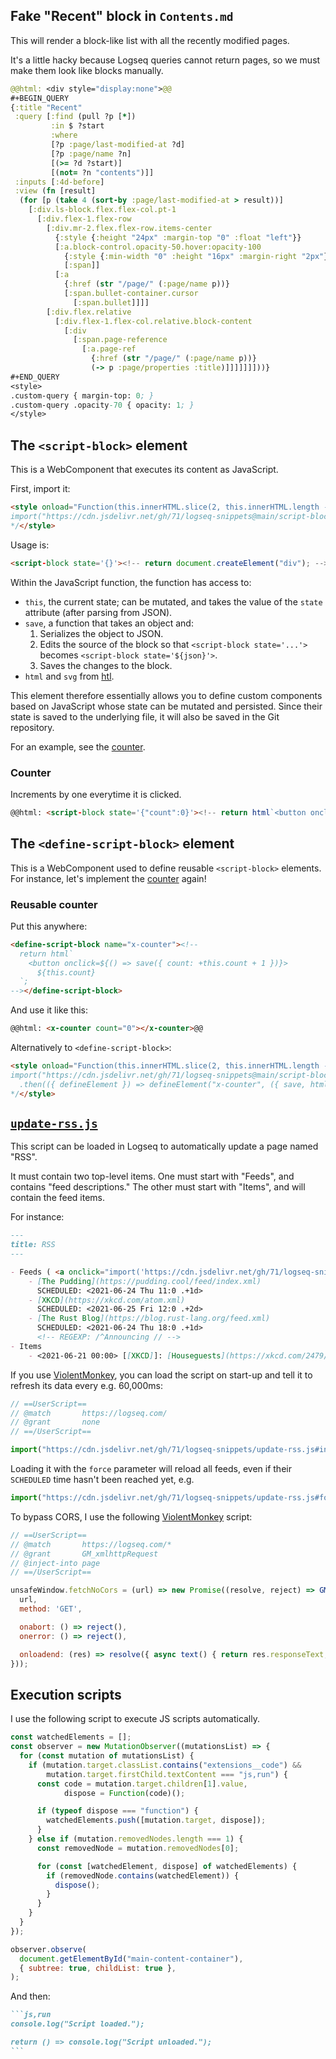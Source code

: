 ## Fake "Recent" block in `Contents.md`
This will render a block-like list with all the recently modified pages.

It's a little hacky because Logseq queries cannot return pages, so we must
make them look like blocks manually.

```clojure
@@html: <div style="display:none">@@
#+BEGIN_QUERY
{:title "Recent"
 :query [:find (pull ?p [*])
         :in $ ?start
         :where
         [?p :page/last-modified-at ?d]
         [?p :page/name ?n]
         [(>= ?d ?start)]
         [(not= ?n "contents")]]
 :inputs [:4d-before]
 :view (fn [result]
  (for [p (take 4 (sort-by :page/last-modified-at > result))]
    [:div.ls-block.flex.flex-col.pt-1
      [:div.flex-1.flex-row
        [:div.mr-2.flex.flex-row.items-center
          {:style {:height "24px" :margin-top "0" :float "left"}}
          [:a.block-control.opacity-50.hover:opacity-100
            {:style {:min-width "0" :height "16px" :margin-right "2px"}}
            [:span]]
          [:a
            {:href (str "/page/" (:page/name p))}
            [:span.bullet-container.cursor
              [:span.bullet]]]]
        [:div.flex.relative
          [:div.flex-1.flex-col.relative.block-content
            [:div
              [:span.page-reference
                [:a.page-ref
                  {:href (str "/page/" (:page/name p))}
                  (-> p :page/properties :title)]]]]]]]))}
#+END_QUERY
<style>
.custom-query { margin-top: 0; }
.custom-query .opacity-70 { opacity: 1; }
</style>
```

## The `<script-block>` element

This is a WebComponent that executes its content as JavaScript.

First, import it:

```html
<style onload="Function(this.innerHTML.slice(2, this.innerHTML.length - 2))()">/*
import("https://cdn.jsdelivr.net/gh/71/logseq-snippets@main/script-block.js")
*/</style>
```

Usage is:
```html
<script-block state='{}'><!-- return document.createElement("div"); --></script-block>
```

Within the JavaScript function, the function has access to:
- `this`, the current state; can be mutated, and takes the value of the `state` attribute (after parsing from JSON).
- `save`, a function that takes an object and:
  1. Serializes the object to JSON.
  2. Edits the source of the block so that `<script-block state='...'>` becomes `<script-block state='${json}'>`.
  3. Saves the changes to the block.
- `html` and `svg` from [htl](https://observablehq.com/@observablehq/htl).

This element therefore essentially allows you to define custom components based on JavaScript whose state
can be mutated and persisted. Since their state is saved to the underlying file, it will also be saved in
the Git repository.

For an example, see the [counter](#counter).

### Counter

Increments by one everytime it is clicked.

```html
@@html: <script-block state='{"count":0}'><!-- return html`<button onclick=${() => save({ count: this.count + 1 })}>${this.count ?? 0}`; --></script-block>@@
```

## The `<define-script-block>` element

This is a WebComponent used to define reusable `<script-block>` elements. For instance, let's implement
the [counter](#counter) again!

### Reusable counter

Put this anywhere:

```html
<define-script-block name="x-counter"><!--
  return html`
    <button onclick=${() => save({ count: +this.count + 1 })}>
      ${this.count}
  `;
--></define-script-block>
```

And use it like this:

```html
@@html: <x-counter count="0"></x-counter>@@
```

Alternatively to `<define-script-block>`:

```html
<style onload="Function(this.innerHTML.slice(2, this.innerHTML.length - 2))()">/*
import("https://cdn.jsdelivr.net/gh/71/logseq-snippets@main/script-block.js")
  .then(({ defineElement }) => defineElement("x-counter", ({ save, html, count }) => html`<a onclick=${() => save({ count: +count + 1 })}>${count}`))
*/</style>
```

## [`update-rss.js`](./update-rss.js)

This script can be loaded in Logseq to automatically update a page named "RSS".

It must contain two top-level items. One must start with "Feeds", and contains "feed descriptions."
The other must start with "Items", and will contain the feed items.

For instance:

```md
---
title: RSS
---

- Feeds ( <a onclick="import('https://cdn.jsdelivr.net/gh/71/logseq-snippets/update-rss.js#interval=0')">Refresh</a> )
	- [The Pudding](https://pudding.cool/feed/index.xml) 
	  SCHEDULED: <2021-06-24 Thu 11:0 .+1d>
	- [XKCD](https://xkcd.com/atom.xml) 
	  SCHEDULED: <2021-06-25 Fri 12:0 .+2d>
	- [The Rust Blog](https://blog.rust-lang.org/feed.xml) 
	  SCHEDULED: <2021-06-24 Thu 18:0 .+1d>
	  <!-- REGEXP: /^Announcing // -->
- Items
	- <2021-06-21 00:00> [[XKCD]]: [Houseguests](https://xkcd.com/2479/)
```

If you use [ViolentMonkey](https://github.com/violentmonkey/violentmonkey), you can load the script on start-up and
tell it to refresh its data every e.g. 60,000ms:

```js
// ==UserScript==
// @match       https://logseq.com/
// @grant       none
// ==/UserScript==

import("https://cdn.jsdelivr.net/gh/71/logseq-snippets/update-rss.js#interval=60000")
```

Loading it with the `force` parameter will reload all feeds, even if their `SCHEDULED` time hasn't been reached yet, e.g.

```js
import("https://cdn.jsdelivr.net/gh/71/logseq-snippets/update-rss.js#force")
```

To bypass CORS, I use the following [ViolentMonkey](https://github.com/violentmonkey/violentmonkey) script:
```js
// ==UserScript==
// @match       https://logseq.com/*
// @grant       GM_xmlhttpRequest
// @inject-into page
// ==/UserScript==

unsafeWindow.fetchNoCors = (url) => new Promise((resolve, reject) => GM_xmlhttpRequest({
  url,
  method: 'GET',

  onabort: () => reject(),
  onerror: () => reject(),

  onloadend: (res) => resolve({ async text() { return res.responseText; } }),
}));
```

## Execution scripts

I use the following script to execute JS scripts automatically.

```js
const watchedElements = [];
const observer = new MutationObserver((mutationsList) => {
  for (const mutation of mutationsList) {
    if (mutation.target.classList.contains("extensions__code") &&
        mutation.target.firstChild.textContent === "js,run") {
      const code = mutation.target.children[1].value,
            dispose = Function(code)();

      if (typeof dispose === "function") {
        watchedElements.push([mutation.target, dispose]);
      }
    } else if (mutation.removedNodes.length === 1) {
      const removedNode = mutation.removedNodes[0];

      for (const [watchedElement, dispose] of watchedElements) {
        if (removedNode.contains(watchedElement)) {
          dispose();
        }
      }
    }
  }
});

observer.observe(
  document.getElementById("main-content-container"),
  { subtree: true, childList: true },
);
```

And then:

````markdown
```js,run
console.log("Script loaded.");

return () => console.log("Script unloaded.");
```
````
